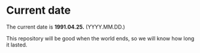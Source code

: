 # Current date

The current date is **1991.04.25.** (YYYY.MM.DD.)

This repository will be good when the world ends, so we will know how long it lasted.